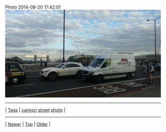 <!--
title: Photo 2014-08-20 17
date: 2020-06-28T15:02:25.117Z
tags: cannon, street, photo
-->












Photo 2014-08-20 17:42:01
![](95295040017-0.jpg)

<!--BOTTOM-POST-NAVIGATION-->
---

| [Tags](tags.md) | [cannon](tag-cannon.md) [street](tag-street.md) [photo](tag-photo.md) |

---

| [Newer](95293540682.md) | [Top](index.md) | [Older](95541121427.md) |